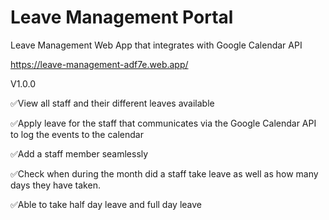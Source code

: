 # Leave Management Portal
 Leave Management Web App that integrates with Google Calendar API

https://leave-management-adf7e.web.app/

V1.0.0

✅View all staff and their different leaves available

✅Apply leave for the staff that communicates via the Google Calendar API to log the events to the calendar

✅Add a staff member seamlessly

✅Check when during the month did a staff take leave as well as how many days they have taken.

✅Able to take half day leave and full day leave

